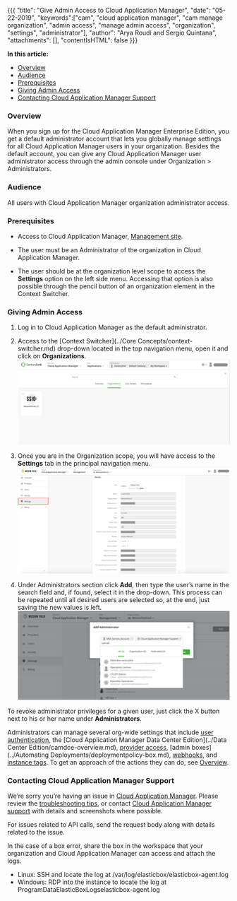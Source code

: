 {{{
"title": "Give Admin Access to Cloud Application Manager",
"date": "05-22-2019",
"keywords":["cam", "cloud application manager", "cam manage organization", "admin access", "manage admin access", "organization", "settings", "administrator"],
"author": "Arya Roudi and Sergio Quintana",
"attachments": [],
"contentIsHTML": false
}}}

**In this article:**

* [Overview](#overview)
* [Audience](#audience)
* [Prerequisites](#prerequisites)
* [Giving Admin Access](#giving-admin-access)
* [Contacting Cloud Application Manager Support](#contacting-cloud-application-manager-support)

### Overview

When you sign up for the Cloud Application Manager Enterprise Edition, you get a default administrator account that lets you globally manage settings for all Cloud Application Manager users in your organization. Besides the default account, you can give any Cloud Application Manager user administrator access through the admin console under Organization > Administrators.

### Audience

All users with Cloud Application Manager organization administrator access.

### Prerequisites

* Access to Cloud Application Manager, [Management site](https://account.cam.ctl.io/#/settings).
  
* The user must be an Administrator of the organization in Cloud Application Manager.
  
* The user should be at the organization level scope to access the **Settings** option on the left side menu. Accessing that option is also possible through the pencil button of an organization element in the Context Switcher.

### Giving Admin Access

1. Log in to Cloud Application Manager as the default administrator.
2. Access to the [Context Switcher](../Core Concepts/context-switcher.md) drop-down located in the top navigation menu, open it and click on **Organizations**.
   ![Context Switcher Organizations Option](../../images/cloud-application-manager/admin-access1.png)

3. Once you are in the Organization scope, you will have access to the **Settings** tab in the principal navigation menu.
   ![Organization Settings Menu](../../images/cloud-application-manager/admin-access2.png)

4. Under Administrators section click **Add**, then type the user’s name in the search field and, if found, select it in the drop-down. This process can be repeated until all desired users are selected so, at the end, just saving the new values is left.
   ![Organization Settings Add Administrator](../../images/cloud-application-manager/admin-access3.png)

To revoke administrator privileges for a given user, just click the X button next to his or her name under **Administrators**.

Administrators can manage several org-wide settings that include [user authentication](user-authentication.md), the [Cloud Application Manager Data Center Edition](../Data Center Edition/camdce-overview.md), [provider access](provider-access.md), [admin boxes](../Automating Deployments/deploymentpolicy-box.md), [webhooks](webhooks.md), and [instance tags](resource-tags.md). To get an approach of the actions they can do, see [Overview](admin-overview.md).

### Contacting Cloud Application Manager Support

We’re sorry you’re having an issue in [Cloud Application Manager](https://www.ctl.io/cloud-application-manager/). Please review the [troubleshooting tips](../Troubleshooting/troubleshooting-tips.md), or contact [Cloud Application Manager support](mailto:incident@CenturyLink.com) with details and screenshots where possible.

For issues related to API calls, send the request body along with details related to the issue.

In the case of a box error, share the box in the workspace that your organization and Cloud Application Manager can access and attach the logs.
* Linux: SSH and locate the log at /var/log/elasticbox/elasticbox-agent.log
* Windows: RDP into the instance to locate the log at ProgramDataElasticBoxLogselasticbox-agent.log

